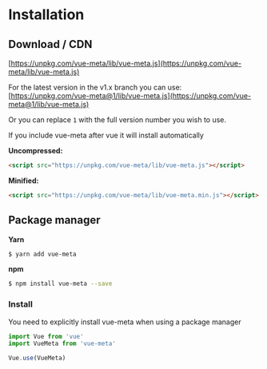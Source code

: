 # Installation

## Download / CDN

[https://unpkg.com/vue-meta/lib/vue-meta.js](https://unpkg.com/vue-meta/lib/vue-meta.js)

For the latest version in the v1.x branch you can use:<br/>
[https://unpkg.com/vue-meta@1/lib/vue-meta.js](https://unpkg.com/vue-meta@1/lib/vue-meta.js)

Or you can replace `1` with the full version number you wish to use.

If you include vue-meta after vue it will install automatically

**Uncompressed:**
```html
<script src="https://unpkg.com/vue-meta/lib/vue-meta.js"></script>
```

**Minified:**
```html
<script src="https://unpkg.com/vue-meta/lib/vue-meta.min.js"></script>
```

## Package manager
**Yarn**
```sh
$ yarn add vue-meta
```

**npm**
```sh
$ npm install vue-meta --save
```

### Install
You need to explicitly install vue-meta when using a package manager

```js
import Vue from 'vue'
import VueMeta from 'vue-meta'

Vue.use(VueMeta)
```
